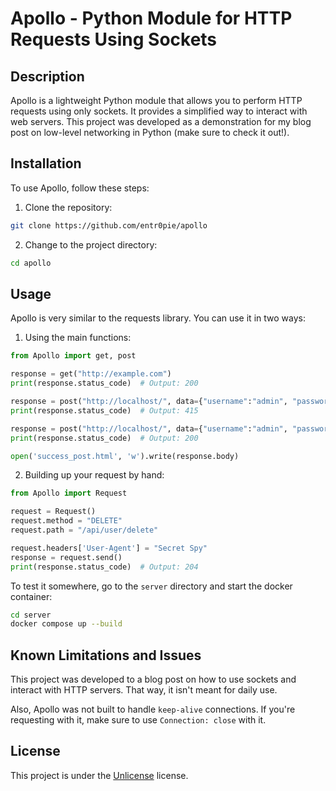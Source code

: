 # Apollo - Python Module for HTTP Requests Using Sockets

## Description

Apollo is a lightweight Python module that allows you to perform HTTP requests using only sockets. It provides a simplified way to interact with web servers. This project was developed as a demonstration for my blog post on low-level networking in Python (make sure to check it out!).

## Installation

To use Apollo, follow these steps:

1. Clone the repository:

```bash
git clone https://github.com/entr0pie/apollo 
```

2. Change to the project directory:

```bash
cd apollo
```

## Usage

Apollo is very similar to the requests library. You can use it in two ways: 

1. Using the main functions:

```python
from Apollo import get, post 

response = get("http://example.com")
print(response.status_code)  # Output: 200

response = post("http://localhost/", data={"username":"admin", "password":"12345"})
print(response.status_code)  # Output: 415

response = post("http://localhost/", data={"username":"admin", "password":"12345"}, headers={"Content-Type": "application/json"})
print(response.status_code)  # Output: 200

open('success_post.html', 'w').write(response.body)
```

2. Building up your request by hand:

```python
from Apollo import Request 

request = Request()
request.method = "DELETE"
request.path = "/api/user/delete"

request.headers['User-Agent'] = "Secret Spy"
response = request.send()
print(response.status_code)  # Output: 204
```

To test it somewhere, go to the `server` directory and start the docker container:

```bash
cd server
docker compose up --build
```

## Known Limitations and Issues

This project was developed to a blog post on how to use sockets and interact with HTTP servers. That way, it isn't meant for daily use. 

Also, Apollo was not built to handle `keep-alive` connections. If you're requesting with it, make sure to use `Connection: close` with it.

## License

This project is under the [Unlicense](LICENSE) license.
